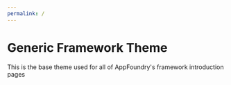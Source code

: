 ```yaml
---
permalink: /
---
```


# Generic Framework Theme

This is the base theme used for all of AppFoundry's framework introduction pages
